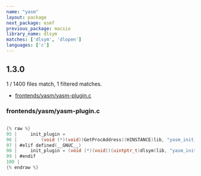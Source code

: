 ```yaml
---
name: "yasm"
layout: package
next_package: esmf
previous_package: macsio
library_name: dlsym
matches: ['dlsym', 'dlopen']
languages: ['c']
---
```

## 1.3.0
1 / 1400 files match, 1 filtered matches.

 - [frontends/yasm/yasm-plugin.c](#frontendsyasmyasm-pluginc)

### frontends/yasm/yasm-plugin.c

```c

{% raw %}
95 |     init_plugin =
96 |         (void (*)(void))GetProcAddress((HINSTANCE)lib, "yasm_init_plugin");
97 | #elif defined(__GNUC__)
98 |     init_plugin = (void (*)(void))(uintptr_t)dlsym(lib, "yasm_init_plugin");
99 | #endif
100 | 
{% endraw %}

```